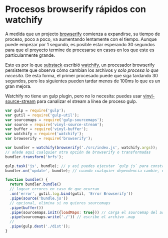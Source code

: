 # Procesos browserify rápidos con watchify

A medida que un projecto [browserify](http://github.com/substack/node-browserify) comienza a expandirse, su tiempo de proceso, poco a poco, va aumentando lentamente con el tiempo. Aunque puede empezar por 1 segundo, es posible estar esperando 30 segundos para que el proyecto termine de procesarse en casos en los que este es particularmente grande.

Esto es por lo que [substack](http://github.com/substack) escribió [watchify](http://github.com/substack/watchify), un procesador browserify persistente que observa cómo cambian los archivos y *solo procesa lo que necesita*. De esta forma, el primer procesado puede que siga tardando 30 segundos, pero los siguientes pueden tardar menos de 100ms lo que es un gran mejora.

Watchify no tiene un gulp plugin, pero no lo necesita: puedes usar [vinyl-source-stream](http://github.com/hughsk/vinyl-source-stream) para canalizar el stream a línea de proceso gulp.

``` javascript
var gulp = require('gulp');
var gutil = require('gulp-util');
var sourcemaps = require('gulp-sourcemaps');
var source = require('vinyl-source-stream');
var buffer = require('vinyl-buffer');
var watchify = require('watchify');
var browserify = require('browserify');

var bundler = watchify(browserify('./src/index.js', watchify.args));
// añade aquí cualquier otra opción de browserify o transformadas
bundler.transform('brfs');

gulp.task('js', bundle); // y así puedes ejecutar `gulp js` para construir el archivo
bundler.on('update', bundle); // cuando cualquier dependencia cambie, ejecuta el bundler

function bundle() {
  return bundler.bundle()
  // logear errores en caso de que ocurran
  .on('error', gutil.log.bind(gutil, 'Error Browserify'))
  .pipe(source('bundle.js'))
  // opcional, elimina si no quieres sourcemaps
  .pipe(buffer())
  .pipe(sourcemaps.init({loadMaps: true})) // carga el sourcemap del archivo browserify
  .pipe(sourcemaps.write('./')) // escribe el archivo .map
  //
  .pipe(gulp.dest('./dist'));
}
```
